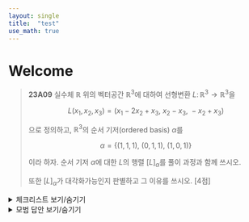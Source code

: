 ```yaml
---
layout: single
title:  "test"
use_math: true
---
```


# Welcome

> **23A09** 실수체 $\mathbb{R}$ 위의 벡터공간 $\mathbb{R}^3$에 대하여 선형변환 $L \colon \mathbb{R}^3 \to \mathbb{R}^3$을 
> 
> $$L(x_1, x_2, x_3) = (x_1 - 2x_2 + x_3, \ x_2 - x_3, \ -x_2 + x_3)$$
>
> 으로 정의하고, $\mathbb{R}^3$의 순서 기저(ordered basis) $\alpha$를
>
> $$\alpha = \{ (1, 1, 1), \ (0, 1, 1), \ (1, 0, 1) \}$$
> 
> 이라 하자.
> 순서 기저 $\alpha$에 대한 $L$의 행렬 $[L]_{\alpha}$를 풀이 과정과 함께 쓰시오.
>
> 또한 $[L]_{\alpha}$가 대각화가능인지 판별하고 그 이유를 쓰시오.  [4점]


<details markdown="1">
<summary>체크리스트 보기/숨기기</summary>

- 선형변환 $T \colon V \to V$에 대하여 $V$의 기저 $\mathcal{B}$가 주어지면
  $T$는 결국 정사각행렬, 즉 $\mathcal{B}$에 관한 $T$의 행렬표현 $[T]\_{\mathcal{B}}$를
  왼쪽에 곱하는 것으로 볼 수 있음을 이해하고,
  $T$와 $\mathcal{B}$가 구체적으로 주어질 때 $[T]\_{\mathcal{B}}$를 계산할 수 있다.
- 준비중입니다.
</details>



<details markdown="1">
<summary>모범 답안 보기/숨기기</summary>

> $L(1,1,1) = (0, 0, 0)$이고 ...
</details>
